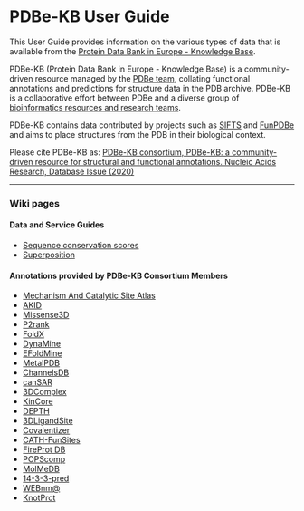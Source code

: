 # PDBe-KB User Guide

This User Guide provides information on the various types of data that is available from the [Protein Data Bank in Europe - Knowledge Base](https://pdbe-kb).

PDBe-KB (Protein Data Bank in Europe - Knowledge Base) is a community-driven resource managed by the [PDBe team](https://pdbe.org/), collating functional annotations and predictions for structure data in the PDB archive. PDBe-KB is a collaborative effort between PDBe and a diverse group of [bioinformatics resources and research teams](https://www.ebi.ac.uk/pdbe/pdbe-kb/partners).

PDBe-KB contains data contributed by projects such as [SIFTS](http://www.ebi.ac.uk/pdbe/docs/sifts/index.html) and [FunPDBe](http://www.ebi.ac.uk/pdbe/pdbe-kb/funpdbe) and aims to place structures from the PDB in their biological context.

Please cite PDBe-KB as: [PDBe-KB consortium, PDBe-KB: a community-driven resource for structural and functional annotations. Nucleic Acids Research, Database Issue (2020)](https://academic.oup.com/nar/article/48/D1/D344/5580911)

***

### Wiki pages

#### Data and Service Guides

* [Sequence conservation scores](https://github.com/PDBe-KB/pdbe-kb-manual/wiki/Sequence-conservation-scores)
* [Superposition](https://github.com/PDBe-KB/pdbe-kb-manual/wiki/Superposition)

#### Annotations provided by PDBe-KB Consortium Members

* [Mechanism And Catalytic Site Atlas](https://github.com/PDBe-KB/pdbe-kb-manual/wiki/Mechanism-And-Catalytic-Site-Atlas)
* [AKID](https://github.com/PDBe-KB/pdbe-kb-manual/wiki/AKID)
* [Missense3D](https://github.com/PDBe-KB/pdbe-kb-manual/wiki/Missense3D)
* [P2rank](https://github.com/PDBe-KB/pdbe-kb-manual/wiki/P2rank)
* [FoldX](https://github.com/PDBe-KB/pdbe-kb-manual/wiki/FoldX)
* [DynaMine](https://github.com/PDBe-KB/pdbe-kb-manual/wiki/DynaMine)
* [EFoldMine](https://github.com/PDBe-KB/pdbe-kb-manual/wiki/EFoldMine)
* [MetalPDB](https://github.com/PDBe-KB/pdbe-kb-manual/wiki/MetalPDB)
* [ChannelsDB](https://github.com/PDBe-KB/pdbe-kb-manual/wiki/ChannelsDB)
* [canSAR](https://github.com/PDBe-KB/pdbe-kb-manual/wiki/canSAR)
* [3DComplex](https://github.com/PDBe-KB/pdbe-kb-manual/wiki/3DComplex)
* [KinCore](https://github.com/PDBe-KB/pdbe-kb-manual/wiki/KinCore)
* [DEPTH](https://github.com/PDBe-KB/pdbe-kb-manual/wiki/DEPTH)
* [3DLigandSite](https://github.com/PDBe-KB/pdbe-kb-manual/wiki/3DLigandSite)
* [Covalentizer](https://github.com/PDBe-KB/pdbe-kb-manual/wiki/Covalentizer)
* [CATH-FunSites](https://github.com/PDBe-KB/pdbe-kb-manual/wiki/CATH-FunSites)
* [FireProt DB](https://github.com/PDBe-KB/pdbe-kb-manual/wiki/FireProt-DB)
* [POPScomp](https://github.com/PDBe-KB/pdbe-kb-manual/wiki/POPScomp)
* [MolMeDB](https://github.com/PDBe-KB/pdbe-kb-manual/wiki/MolMeDB)
* [14-3-3-pred](https://github.com/PDBe-KB/pdbe-kb-manual/wiki/14-3-3-pred)
* [WEBnm@](https://github.com/PDBe-KB/pdbe-kb-manual/wiki/WEBnm@)
* [KnotProt](https://github.com/PDBe-KB/pdbe-kb-manual/wiki/KnotProt)